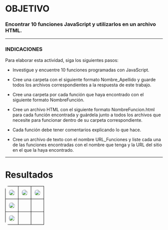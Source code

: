 # OBJETIVO

### Encontrar 10 funciones JavaScript y utilizarlos en un archivo HTML.
---------------------------------------------------------------------------
### INDICACIONES

Para elaborar esta actividad, siga los siguientes pasos:

* Investigue y encuentre 10 funciones programadas con JavaScript.

* Cree una carpeta con el siguiente formato Nombre_Apellido y guarde todos
los archivos correspondientes a la respuesta de este trabajo.
* Cree una carpeta por cada función que haya encontrado con el siguiente
formato NombreFunción.
* Cree un archivo HTML con el siguiente formato NombreFuncion.html para
cada función encontrada y guárdela junto a todos los archivos que necesite
para funcionar dentro de su carpeta correspondiente.

* Cada función debe tener comentarios explicando lo que hace.
* Cree un archivo de texto con el nombre URL_Funciones y liste cada una de
las funciones encontradas con el nombre que tenga y la URL del sitio en el
que la haya encontrado.

---------------------------------------------------------------------------

# Resultados

<table style="border-collapse: collapse; width: 100%; border-radius: 10px; overflow: hidden;">
  <tr>
    <td style="border: 1px solid black; padding: 10px; border-radius: 10px;"><img src="https://github.com/BarbaraCarvajal/tarea-frontEnd-funciones/blob/master/imagenes/alerta.PNG" style="width: 100%; height: auto; border-radius: 10px;"></td>
    <td style="border: 1px solid black; padding: 10px; border-radius: 10px;"><img src="https://github.com/BarbaraCarvajal/tarea-frontEnd-funciones/blob/master/imagenes/calendario.PNG" style="width: 100%; height: auto; border-radius: 10px;"></td>
    <td style="border: 1px solid black; padding: 10px; border-radius: 10px;"><img src="https://github.com/BarbaraCarvajal/tarea-frontEnd-funciones/blob/master/imagenes/paroimpar.PNG" style="width: 100%; height: auto; border-radius: 10px;"></td>
  </tr>
  <tr>
    <td style="border: 1px solid black; padding: 10px; border-radius: 10px;"><img src="https://github.com/BarbaraCarvajal/tarea-frontEnd-funciones/blob/master/imagenes/primo.PNG" style="width: 100%; height: auto; border-radius: 10px;"></td>
    <td style="border: 1px solid black; padding: 10px; border-radius: 10px;"></td>
    <td style="border: 1px solid black; padding: 10px; border-radius: 10px;"></td>
  </tr>
  <tr>
    <td style="border: 1px solid black; padding: 10px; border-radius: 10px;"><img src="https://github.com/BarbaraCarvajal/tarea-frontEnd-funciones/blob/master/imagenes/rut.PNG" style="width: 100%; height: auto; border-radius: 10px;"></td>
    <td style="border: 1px solid black; padding: 10px; border-radius: 10px;"></td>
    <td style="border: 1px solid black; padding: 10px; border-radius: 10px;"></td>
  </tr>
</table>

